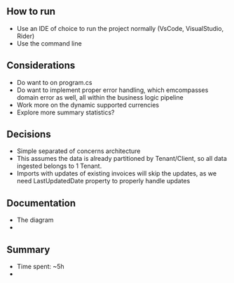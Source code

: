## How to run
- Use an IDE of choice to run the project normally (VsCode, VisualStudio, Rider)
- Use the command line

## Considerations
- Do want to on program.cs
- Do want to implement proper error handling, which emcompasses domain error as well, all within the business logic pipeline
- Work more on the dynamic supported currencies
- Explore more summary statistics?

## Decisions
- Simple separated of concerns architecture
- This assumes the data is already partitioned by Tenant/Client, so all data ingested belongs to 1 Tenant.
- Imports with updates of existing invoices will skip the updates, as we need LastUpdatedDate property to properly handle updates

## Documentation
- The diagram
- 

## Summary
- Time spent: ~5h
- 